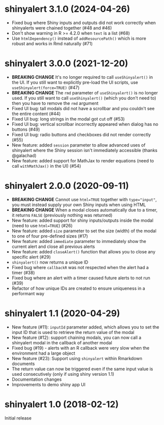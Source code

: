 # shinyalert 3.1.0 (2024-04-26)

- Fixed bug where Shiny inputs and outputs did not work correctly when shinyalerts were chained together (#48 and #46)
- Don't show warning in R >= 4.2.0 when `text` is a list (#68)
- Use `htmlDependency()` instead of `addResourcePath()` which is more robust and works in Rmd naturally (#71)

# shinyalert 3.0.0 (2021-12-20)


- **BREAKING CHANGE** It's no longer required to call `useShinyalert()` in the UI. If you still want to explicitly pre-load the UI scripts, use `useShinyalert(force=TRUE)` (#47) 
- **BREAKING CHANGE** The `rmd` parameter of `useShinyalert()` is no longer used. If you still want to call `useShinyalert()` (which you don't need to) then you have to remove the `rmd` argument
- Fixed UI bug: tall modals did not have a scrollbar and you couldn't see the entire content (#44)
- Fixed UI bug: long strings in the modal got cut off (#53)
- Fixed UI bug: vertical scrollbar incorrectly appeared when dialog has no buttons (#49)
- Fixed UI bug: radio buttons and checkboxes did not render correctly (#55)
- New feature: added `session` parameter to allow advanced uses of shinyalert where the Shiny session isn't immediately accessible (thanks @galachad)
- New feature: added support for MathJax to render equations (need to call `withMathJax()` in the UI) (#54)

# shinyalert 2.0.0 (2020-09-11)

- **BREAKING CHANGE** Cannot use `html=TRUE` together with `type="input"`, you must instead supply your own Shiny inputs when using HTML
- **BREAKING CHANGE** When a modal closes automatically due to a timer, it returns `FALSE` (previously nothing was returned)
- New feature: added support for shiny inputs/outputs inside the modal (need to use `html=TRUE`) (#26)
- New feature: added `size` parameter to set the size (width) of the modal to one of four pre-defined sizes (#17)
- New feature: added `immediate` parameter to immediately show the current alert and close all previous alerts
- New feature: added `closeAlert()` function that allows you to close any specific alert (#29)
- `shinyalert()` now returns a unique ID
- Fixed bug where `callbackR` was not respected when the alert had a timer (#38)
- Fixed bug where an alert with a timer caused future alerts to not run (#39)
- Refactor of how unique IDs are created to ensure uniqueness in a performant way

# shinyalert 1.1 (2020-04-29)

- New feature (#11): `inputId` parameter added, which allows you to set the input ID that is used to retrieve the return value of the modal
- New feature (#12): support chaining modals, you can now call a shinyalert modal in the callback of another modal
- Fixed bug (#19) - alerts with an R callback were very slow when the environment had a large object
- New feature (#23): Support using `shinyalert` within Rmarkdown documents
- The return value can now be triggered even if the same input value is used consecutively (only if using shiny version 1.1)
- Documentation changes
- Improvements to demo shiny app UI

# shinyalert 1.0 (2018-02-12)

Initial release

